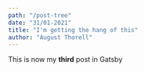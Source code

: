 ```yaml
---
path: "/post-tree"
date: "31/01-2021"
title: "I'm getting the hang of this"
author: "August Thorell"
---
```


This is now my **third** post in Gatsby